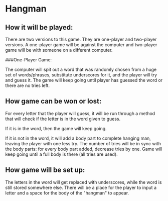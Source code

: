 # Hangman 

## How it will be played:
<p> There are two versions to this game. They are one-player and two-player versions. A one-player game will be against the computer and two-player game will be with someone on a different computer. </p>
###One-Player Game:
<p> The computer will spit out a word that was randomly chosen from a huge set of words/phrases, substitute underscores for it, and the player will try and guess it. The game will keep going until player has guessed the word or there are no tries left.</p>

## How game can be won or lost:
<p> For every letter that the player will guess, it will be run through a method that will check if the letter is in the word given to guess. </p>
<p> If it is in the word, then the game will keep going. </p>
<p> If it is not in the word, it will add a body part to complete hanging man, leaving the player with one less try. The number of tries will be in sync with the body parts: for every body part added, decrease tries by one. Game will keep going until a full body is there (all tries are used). </p>

## How game will be set up:
<p> The letters in the word will get replaced with underscores, while the word is still stored somewhere else. There will be a place for the player to input a letter and a space for the body of the "hangman" to appear. </p>
